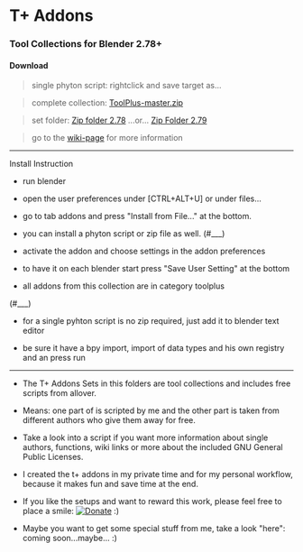  # T+ Addons   
 ### Tool Collections for Blender 2.78+

 #### Download

   > single phyton script: rightclick and save target as...

   > complete collection: [ToolPlus-master.zip](https://github.com/mkbreuer/ToolPlus/archive/master.zip)

   > set folder: [Zip folder 2.78](https://github.com/mkbreuer/ToolPlus/tree/master/2.78/Sets/zip_folder)    ...or...    [Zip Folder 2.79](https://github.com/mkbreuer/ToolPlus/tree/master/2.79/Sets/zip)  

   > go to the [wiki-page](https://github.com/mkbreuer/ToolPlus/wiki) for more information

----------

Install Instruction

* run blender

* open the user preferences under [CTRL+ALT+U] or under files...

* go to tab addons and press "Install from File..." at the bottom.

* you can install a phyton script or zip file as well. (#___)

* activate the addon and choose settings in the addon preferences

* to have it on each blender start press "Save User Setting" at the bottom

* all addons from this collection are in category toolplus


(#___)

* for a single pyhton script is no zip required, just add it to blender text editor 

* be sure it have a bpy import, import of data types and his own registry and an press run 
  
-----------

 * The T+ Addons Sets in this folders are tool collections and includes free scripts from allover.

 * Means: one part of is scripted by me and the other part is taken from different authors who give them away for free.

 * Take a look into a script if you want more information about single authors, functions, wiki links or more about the included GNU General Public Licenses.
 
 * I created the t+ addons in my private time and for my personal workflow, because it makes fun and save time at the end.
 
 * If you like the setups and want to reward this work, please feel free to place a smile:   [![Donate](https://lh3.googleusercontent.com/XXiIsPRIiVRPp3r0yTcS9A-pR7o_qKQzQKy_6D-o7VxF4UgNsV1Kk8g7Ss27xLFbiF3wg1KiQWIiMS9-uNSicgiuOLZXEr-JggB6wwwx5ynfLJPCgmuf2n3nFq8nNJpObReKavkeTLg5kikBPLW6hKvMz2IPkHs_9sK5k2dt_de0vsZXj2MP8WC5E1BacfV2Al0vUVaJV37l7DInjNVZZ5W2SKCZ5ZD9vQEFFXob3K4ClmYhR9JLeT7tSMgrBrjK7IWngQIJy0cNrQgbnZNUxWuAjQdDK6gPOu4l-ac8npQ1XEbGQgGv6fz-JXzHFZSa9E0Qi9rPRTLQZrKi9NGUd3HYu4pfmTOFJKrtpD3OiSvwsgpkJjJ2n1JRUQhwQUbOFFueKWRfH32mpcqLIFv2iv-Lrog5vEjI2jFMwaZ79MtsNpe7bJ3eh_QNfX9PfVAs6lmq6f80qgdfqyEOWeCiHMTnYZHdxTzkQ4nT-1S5FaPJYJFUTIsbwwndpcCOfiv3ONVs75Tlrgrq20fNGOjyjeNJxHsi2nRmzRckmnT4rPhlnzFlgsm4_dByiYuGh4tw6-Ocu7jc1zLiJcu4mOrsRFRCtiN238CKK-64t-Q=w94-h20-no)](https://www.paypal.com/cgi-bin/webscr?cmd=_s-xclick&hosted_button_id=GTXQ32YXXM4NU)   :)


 * Maybe you want to get some special stuff from me, take a look "here": coming soon...maybe... :)
